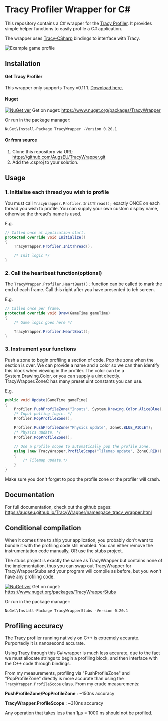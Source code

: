# Tracy Profiler Wrapper for C#

This repository contains a C# wrapper for the [Tracy Profiler](https://github.com/wolfpld/tracy). It provides simple helper functions to easily profile a C# application.

The wrapper uses [Tracy-CSharp](https://github.com/clibequilibrium/Tracy-CSharp) bindings to interface with Tracy.

![Example game profile](https://i.imgur.com/aQI7t7z.png)

## Installation

#### Get Tracy Profiler

This wrapper only supports Tracy v0.11.1. [Download here.](https://github.com/wolfpld/tracy/releases/tag/v0.11.1)

#### Nuget

[![NuGet ver](https://img.shields.io/nuget/v/TracyWrapper)](https://www.nuget.org/packages/TracyWrapper)
Get on nuget: https://www.nuget.org/packages/TracyWrapper

Or run in the package manager:

```
NuGet\Install-Package TracyWrapper -Version 0.20.1
```

#### Or from source

1) Clone this repository via URL: https://github.com/AugsEU/TracyWrapper.git
2) Add the .csproj to your solution.

## Usage

### 1. Initialise each thread you wish to profile

You must call `TracyWrapper.Profiler.InitThread();` exactly ONCE on each thread you wish to profile. You can supply your own custom display name, otherwise the thread's name is used.

E.g.
```csharp
// Called once at application start.
protected override void Initialize()
{
	TracyWrapper.Profiler.InitThread();

	/* Init logic */
}
```

### 2. Call the heartbeat function(optional)

The `TracyWrapper.Profiler.HeartBeat();` function can be called to mark the end of each frame. Call this right after you have presented to teh screen.

E.g.
```csharp
// Called once per frame.
protected override void Draw(GameTime gameTime)
{
	/* Game logic goes here */

    TracyWrapper.Profiler.HeartBeat();
}
```

### 3. Instrument your functions

Push a zone to begin profiling a section of code. Pop the zone when the section is over. We can provide a name and a color so we can then identify this block when viewing in the profiler. The color can be a System.Drawing.Color, or you can supply a uint directly. TracyWrapper.ZoneC has many preset uint constants you can use.

E.g.

```csharp
public void Update(GameTime gameTime)
{
	Profiler.PushProfileZone("Inputs", System.Drawing.Color.AliceBlue);
	/* Input polling logic. */
	Profiler.PopProfileZone();

    Profiler.PushProfileZone("Physics update", ZoneC.BLUE_VIOLET);
    /* Physics update. */
    Profiler.PopProfileZone();

    // Use a profile scope to automatically pop the profile zone.
    using (new TracyWrapper.ProfileScope("Tilemap update", ZoneC.RED))
	{
		/* Tilemap update.*/
	}
}
```

Make sure you don't forget to pop the profile zone or the profiler will crash.

## Documentation

For full documentation, check out the github pages: https://augseu.github.io/TracyWrapper/namespace_tracy_wrapper.html

## Conditional compilation

When it comes time to ship your application, you probably don't want to bundle it with the profiling code still enabled. You can either remove the instrumentation code manually, OR use the stubs project.

The stubs project is exactly the same as TracyWrapper but contains none of the implementation, thus you can swap out TracyWrapper for TracyWrapperStubs and your program will compile as before, but you won't have any profiling code.

[![NuGet ver](https://img.shields.io/nuget/v/TracyWrapperStubs)](https://www.nuget.org/packages/TracyWrapperStubs)
Get on nuget: https://www.nuget.org/packages/TracyWrapperStubs

Or run in the package manager:

```
NuGet\Install-Package TracyWrapperStubs -Version 0.20.1
```

## Profiling accuracy

The Tracy profiler running natively on C++ is extremely accurate. Purportedly it is nanosecond accurate.

Using Tracy through this C# wrapper is much less accurate, due to the fact we must allocate strings to begin a profiling block, and then interface with the C++ code through bindings.

From my measurements, profiling via "PushProfileZone" and "PopProfileZone" directly is more accurate than using the `TracyWrapper.ProfileScope` class. From my crude measurements:

**PushProfileZone/PopProfileZone** : ~150ns accuracy

**TracyWrapper.ProfileScope** : ~310ns accuracy

Any operation that takes less than 1μs = 1000 ns should not be profiled.
